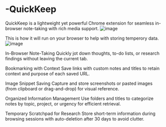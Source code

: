 # -QuickKeep
 QuickKeep is a lightweight yet powerful Chrome extension for seamless in-browser note-taking with rich media support.
![image](https://github.com/user-attachments/assets/a7720312-a655-4aa6-94be-081d055d9805)


This is how it will run on your browser to help with storing temperory data.
![image](https://github.com/user-attachments/assets/e8b119fc-2e29-4813-8126-99ce85ce17b3)

In-Browser Note-Taking
Quickly jot down thoughts, to-do lists, or research findings without leaving the current tab.

Bookmarking with Context
Save links with custom notes and titles to retain context and purpose of each saved URL.

Image Snippet Saving
Capture and store screenshots or pasted images (from clipboard or drag-and-drop) for visual reference.

Organized Information Management
Use folders and titles to categorize notes by topic, project, or urgency for efficient retrieval.

Temporary Scratchpad for Research
Store short-term information during browsing sessions with auto-deletion after 30 days to avoid clutter.
